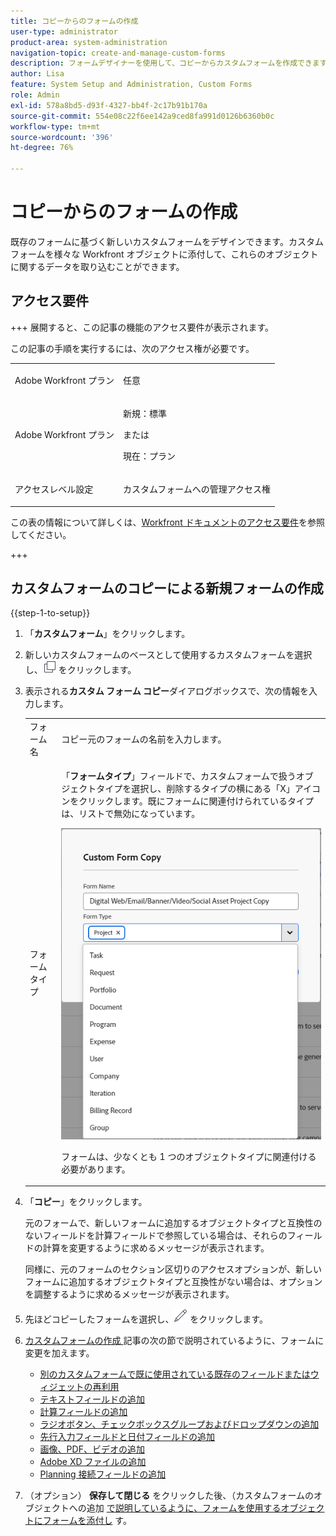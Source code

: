 ```yaml
---
title: コピーからのフォームの作成
user-type: administrator
product-area: system-administration
navigation-topic: create-and-manage-custom-forms
description: フォームデザイナーを使用して、コピーからカスタムフォームを作成できます。
author: Lisa
feature: System Setup and Administration, Custom Forms
role: Admin
exl-id: 578a8bd5-d93f-4327-bb4f-2c17b91b170a
source-git-commit: 554e08c22f6ee142a9ced8fa991d0126b6360b0c
workflow-type: tm+mt
source-wordcount: '396'
ht-degree: 76%

---
```


# コピーからのフォームの作成

<!--add preview tags and see below in comment out-->

既存のフォームに基づく新しいカスタムフォームをデザインできます。カスタムフォームを様々な Workfront オブジェクトに添付して、これらのオブジェクトに関するデータを取り込むことができます。

## アクセス要件

+++ 展開すると、この記事の機能のアクセス要件が表示されます。

この記事の手順を実行するには、次のアクセス権が必要です。

<table style="table-layout:auto"> 
 <col> 
 <col> 
 <tbody> 
  <tr data-mc-conditions=""> 
   <td role="rowheader"> <p>Adobe Workfront プラン</p> </td> 
   <td>任意</td> 
  </tr> 
  <tr> 
   <td role="rowheader">Adobe Workfront プラン</td> 
   <td>
   <p>新規：標準</p>
   <p>または</p>
   <p>現在：プラン</p></td>
  </tr> 
  <tr data-mc-conditions=""> 
   <td role="rowheader">アクセスレベル設定</td> 
   <td> <p>カスタムフォームへの管理アクセス権</p> </td> 
  </tr>  
 </tbody> 
</table>

この表の情報について詳しくは、[Workfront ドキュメントのアクセス要件](/help/quicksilver/administration-and-setup/add-users/access-levels-and-object-permissions/access-level-requirements-in-documentation.md)を参照してください。

+++

## カスタムフォームのコピーによる新規フォームの作成

{{step-1-to-setup}}

1. 「**カスタムフォーム**」をクリックします。
1. 新しいカスタムフォームのベースとして使用するカスタムフォームを選択し、![コピーアイコン](assets/copy-icon.png) をクリックします。
1. 表示される&#x200B;**カスタム フォーム コピー**&#x200B;ダイアログボックスで、次の情報を入力します。

   <table style="table-layout:auto"> 
    <col> 
    <col> 
    <tbody> 
     <tr> 
      <td role="rowheader">フォーム名</td> 
      <td>コピー元のフォームの名前を入力します。</td> 
     </tr> 
     <tr> 
      <td role="rowheader"> <p role="rowheader">フォームタイプ </p> </td> 
      <td> <p>「<b>フォームタイプ</b>」フィールドで、カスタムフォームで扱うオブジェクトタイプを選択し、削除するタイプの横にある「X」アイコンをクリックします。既にフォームに関連付けられているタイプは、リストで無効になっています。</p> 
      <p><img src="assets/copy-form-obj-types-040524.png"></p> 
      <p>フォームは、少なくとも 1 つのオブジェクトタイプに関連付ける必要があります。</p> 
      </td> 
     </tr> 
    </tbody> 
   </table>

1. 「**コピー**」をクリックします。

   元のフォームで、新しいフォームに追加するオブジェクトタイプと互換性のないフィールドを計算フィールドで参照している場合は、それらのフィールドの計算を変更するように求めるメッセージが表示されます。

   同様に、元のフォームのセクション区切りのアクセスオプションが、新しいフォームに追加するオブジェクトタイプと互換性がない場合は、オプションを調整するように求めるメッセージが表示されます。

1. 先ほどコピーしたフォームを選択し、![編集アイコン](assets/edit-icon.png) をクリックします。
1. [&#x200B; カスタムフォームの作成 &#x200B;](/help/quicksilver/administration-and-setup/customize-workfront/create-manage-custom-forms/form-designer/design-a-form/design-a-form.md) 記事の次の節で説明されているように、フォームに変更を加えます。

   * [別のカスタムフォームで既に使用されている既存のフィールドまたはウィジェットの再利用](/help/quicksilver/administration-and-setup/customize-workfront/create-manage-custom-forms/form-designer/design-a-form/design-a-form.md#reuse-an-existing-field-or-widget-already-used-in-another-custom-form)
   * [テキストフィールドの追加](/help/quicksilver/administration-and-setup/customize-workfront/create-manage-custom-forms/form-designer/design-a-form/design-a-form.md#add-text-fields)
   * [計算フィールドの追加](/help/quicksilver/administration-and-setup/customize-workfront/create-manage-custom-forms/form-designer/design-a-form/design-a-form.md#add-calculated-fields)
   * [ラジオボタン、チェックボックスグループおよびドロップダウンの追加](/help/quicksilver/administration-and-setup/customize-workfront/create-manage-custom-forms/form-designer/design-a-form/design-a-form.md#add-radio-buttons-checkboxes-and-dropdowns)
   * [先行入力フィールドと日付フィールドの追加](/help/quicksilver/administration-and-setup/customize-workfront/create-manage-custom-forms/form-designer/design-a-form/design-a-form.md#add-typeahead-and-date-fields)
   * [画像、PDF、ビデオの追加](/help/quicksilver/administration-and-setup/customize-workfront/create-manage-custom-forms/form-designer/design-a-form/design-a-form.md#add-images-pdfs-and-videos)
   * [Adobe XD ファイルの追加](/help/quicksilver/administration-and-setup/customize-workfront/create-manage-custom-forms/form-designer/design-a-form/design-a-form.md#add-adobe-xd-files)
   * [Planning 接続フィールドの追加](/help/quicksilver/administration-and-setup/customize-workfront/create-manage-custom-forms/form-designer/design-a-form/design-a-form.md#add-planning-connection-fields)

1. （オプション） **保存して閉じる** をクリックした後、（カスタムフォームのオブジェクトへの追加 [&#x200B; で説明しているように、フォームを使用するオブジェクトにフォームを添付し &#x200B;](/help/quicksilver/workfront-basics/work-with-custom-forms/add-a-custom-form-to-an-object.md) す。
